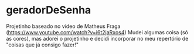 # geradorDeSenha
Projetinho baseado no vídeo de Matheus Fraga (https://www.youtube.com/watch?v=i6t2jaRxos4)
Mudei algumas coisa (só as cores), mas adorei o projetinho e decidi incorporar no meu repertório de "coisas que já consigo fazer!"
